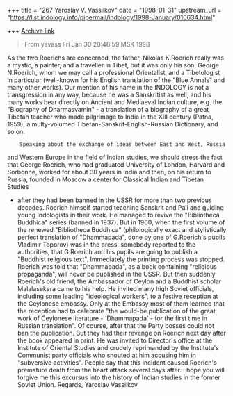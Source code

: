+++
title = "267 Yaroslav V. Vassilkov"
date = "1998-01-31"
upstream_url = "https://list.indology.info/pipermail/indology/1998-January/010634.html"

+++
[Archive link](https://list.indology.info/pipermail/indology/1998-January/010634.html)

>From yavass Fri Jan 30 20:48:59 MSK 1998

As the two Roerichs are concerned, the father, Nikolas K.Roerich really was
a mystic, a painter, and a traveller in Tibet, but it was only his son,
George N.Roerich, whom we may call a professional Orientalist, and
a Tibetologist
in particular (well-known for his English translation of the "Blue Annals"
and many other works). Our mention of his name in the INDOLOGY is not a
transgression in any way, because he was a Sanskritist as well, and his many
works bear directly on Ancient and Mediaeval Indian culture, e.g. the
"Biography of Dharmasvamin" - a translation of a biography of a great
Tibetan teacher who made pilgrimage to India in the XIII century (Patna,
1959), a multy-volumed Tibetan-Sanskrit-English-Russian Dictionary, and
so on.

        Speaking about the exchange of ideas between East and West, Russia
and Western Europe in the field of Indian studies, we should stress the fact
that George Roerich, who had graduated University of London, Harvard and
Sorbonne, worked for about 30 years in India and then, on his return to
Russia, founded in Moscow a center for Classical Indian and Tibetan Studies
- after they had been banned in the USSR for more than two previous decades.
Roerich himself started teaching Sanskrit and Pali and guiding young
Indologists in their work. He managed to revive the "Bibliotheca Buddhica"
series (banned in 1937). But in 1960, when the first volume of the renewed
"Bibliotheca Buddhica" (philologically exact and stylistically perfect
translation of "Dhammapada", done by one of G.Roerich's pupils Vladimir
Toporov) was in the press, somebody reported to the authorities, that G.Roerich
and his pupils are going to publish a "Buddhist religious text". Immediately
the printing process was stopped. Roerich was told that "Dhammapada", as a
book containing "religious propaganda", will never be published in the
USSR. But then suddenly Roerich's old friend, the Ambassador of Ceylon and
a Buddhist scholar Malalasekera came to his help. He invited many high
Soviet officials, including some leading "ideological workers", to a festive
reception at the Ceylonese embassy. Only at the Embassy most of them learned
that the reception had to celebrate "the would-be publication of the great
work of Ceylonese literature - 'Dhammapada' - for the first time in Russian
translation". Of course, after that the Party bosses could not ban the
publication. But they had their revenge on Roerich next day after the book
appeared in print. He was invited to Director's office at the Institute of
Oriental Studies and crudely reprimanded by the Institute's Communist party
officials who shouted at him accusing him in "subversive activities". People
say that this incident caused Roerich's premature death from the heart attack
several days after.
     I hope you will forgive me this excursus into the history of Indian
studies in the former Soviet Union.
        Regards,
                                Yaroslav Vassilkov



